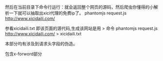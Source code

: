 然后在当前目录下命令行运行：就会返回整个网页的源码，然后爬虫你懂得的小解析一下就可以抽取出xici代理的免费ip了。
phantomjs request.js http://www.xicidaili.com/

参看xicidaili.txt 即该页面的源代码,生成该网站是用 > 命令
phantomjs request.js http://www.xicidaili.com/ > xicidaili.txt

本部分均有涉及到请求头字段的伪造。

包含x-forword部分




